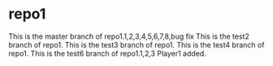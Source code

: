 # repo1
This is the master branch of repo1.1,2,3,4,5,6,7,8,bug fix
This is the test2 branch of repo1.
This is the test3 branch of repo1.
This is the test4 branch of repo1.
This is the test6 branch of repo1.1,2,3
Player1 added.

